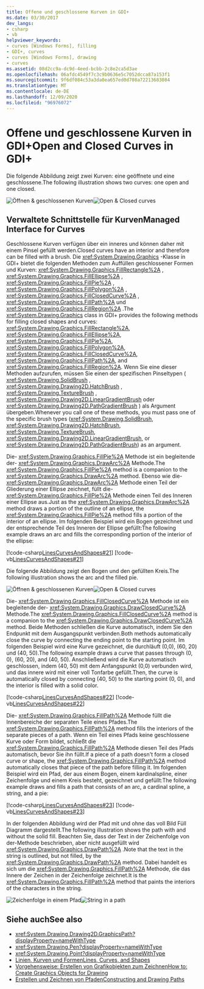 ```yaml
---
title: Offene und geschlossene Kurven in GDI+
ms.date: 03/30/2017
dev_langs:
- csharp
- vb
helpviewer_keywords:
- curves [Windows Forms], filling
- GDI+, curves
- curves [Windows Forms], drawing
- curves
ms.assetid: 08d2cc9a-dc9d-4eed-bcbb-2c8e2ca5d3ae
ms.openlocfilehash: 06afdc4549f7c3c9b0636e5c7052dcca87a153f1
ms.sourcegitcommit: 9f6df084c53a3da0ea657ed0d708a72213683084
ms.translationtype: MT
ms.contentlocale: de-DE
ms.lasthandoff: 12/09/2020
ms.locfileid: "96976072"
---
```

# <a name="open-and-closed-curves-in-gdi"></a><span data-ttu-id="f63b1-102">Offene und geschlossene Kurven in GDI+</span><span class="sxs-lookup"><span data-stu-id="f63b1-102">Open and Closed Curves in GDI+</span></span>
<span data-ttu-id="f63b1-103">Die folgende Abbildung zeigt zwei Kurven: eine geöffnete und eine geschlossene.</span><span class="sxs-lookup"><span data-stu-id="f63b1-103">The following illustration shows two curves: one open and one closed.</span></span>  
  
 <span data-ttu-id="f63b1-104">![Öffnen & geschlossenen Kurven](./media/aboutgdip02-art24.gif "Aboutgdip02_art24")</span><span class="sxs-lookup"><span data-stu-id="f63b1-104">![Open & Closed curves](./media/aboutgdip02-art24.gif "Aboutgdip02_art24")</span></span>  
  
## <a name="managed-interface-for-curves"></a><span data-ttu-id="f63b1-105">Verwaltete Schnittstelle für Kurven</span><span class="sxs-lookup"><span data-stu-id="f63b1-105">Managed Interface for Curves</span></span>  
 <span data-ttu-id="f63b1-106">Geschlossene Kurven verfügen über ein inneres und können daher mit einem Pinsel gefüllt werden.</span><span class="sxs-lookup"><span data-stu-id="f63b1-106">Closed curves have an interior and therefore can be filled with a brush.</span></span> <span data-ttu-id="f63b1-107">Die <xref:System.Drawing.Graphics> -Klasse in GDI+ bietet die folgenden Methoden zum Auffüllen geschlossener Formen und Kurven: <xref:System.Drawing.Graphics.FillRectangle%2A> , <xref:System.Drawing.Graphics.FillEllipse%2A> , <xref:System.Drawing.Graphics.FillPie%2A> , <xref:System.Drawing.Graphics.FillPolygon%2A> , <xref:System.Drawing.Graphics.FillClosedCurve%2A> , <xref:System.Drawing.Graphics.FillPath%2A> und <xref:System.Drawing.Graphics.FillRegion%2A> .</span><span class="sxs-lookup"><span data-stu-id="f63b1-107">The <xref:System.Drawing.Graphics> class in GDI+ provides the following methods for filling closed shapes and curves: <xref:System.Drawing.Graphics.FillRectangle%2A>, <xref:System.Drawing.Graphics.FillEllipse%2A>, <xref:System.Drawing.Graphics.FillPie%2A>, <xref:System.Drawing.Graphics.FillPolygon%2A>, <xref:System.Drawing.Graphics.FillClosedCurve%2A>, <xref:System.Drawing.Graphics.FillPath%2A>, and <xref:System.Drawing.Graphics.FillRegion%2A>.</span></span> <span data-ttu-id="f63b1-108">Wenn Sie eine dieser Methoden aufzurufen, müssen Sie einen der spezifischen Pinseltypen ( <xref:System.Drawing.SolidBrush> , <xref:System.Drawing.Drawing2D.HatchBrush> , <xref:System.Drawing.TextureBrush> , <xref:System.Drawing.Drawing2D.LinearGradientBrush> oder <xref:System.Drawing.Drawing2D.PathGradientBrush> ) als Argument übergeben.</span><span class="sxs-lookup"><span data-stu-id="f63b1-108">Whenever you call one of these methods, you must pass one of the specific brush types (<xref:System.Drawing.SolidBrush>, <xref:System.Drawing.Drawing2D.HatchBrush>, <xref:System.Drawing.TextureBrush>, <xref:System.Drawing.Drawing2D.LinearGradientBrush>, or <xref:System.Drawing.Drawing2D.PathGradientBrush>) as an argument.</span></span>  
  
 <span data-ttu-id="f63b1-109">Die- <xref:System.Drawing.Graphics.FillPie%2A> Methode ist ein begleitende der- <xref:System.Drawing.Graphics.DrawArc%2A> Methode.</span><span class="sxs-lookup"><span data-stu-id="f63b1-109">The <xref:System.Drawing.Graphics.FillPie%2A> method is a companion to the <xref:System.Drawing.Graphics.DrawArc%2A> method.</span></span> <span data-ttu-id="f63b1-110">Ebenso wie die- <xref:System.Drawing.Graphics.DrawArc%2A> Methode einen Teil der Gliederung einer Ellipse zeichnet, füllt die- <xref:System.Drawing.Graphics.FillPie%2A> Methode einen Teil des Inneren einer Ellipse aus.</span><span class="sxs-lookup"><span data-stu-id="f63b1-110">Just as the <xref:System.Drawing.Graphics.DrawArc%2A> method draws a portion of the outline of an ellipse, the <xref:System.Drawing.Graphics.FillPie%2A> method fills a portion of the interior of an ellipse.</span></span> <span data-ttu-id="f63b1-111">Im folgenden Beispiel wird ein Bogen gezeichnet und der entsprechende Teil des Inneren der Ellipse gefüllt:</span><span class="sxs-lookup"><span data-stu-id="f63b1-111">The following example draws an arc and fills the corresponding portion of the interior of the ellipse:</span></span>  
  
 [!code-csharp[LinesCurvesAndShapes#21](~/samples/snippets/csharp/VS_Snippets_Winforms/LinesCurvesAndShapes/CS/Class1.cs#21)]
 [!code-vb[LinesCurvesAndShapes#21](~/samples/snippets/visualbasic/VS_Snippets_Winforms/LinesCurvesAndShapes/VB/Class1.vb#21)]  
  
 <span data-ttu-id="f63b1-112">Die folgende Abbildung zeigt den Bogen und den gefüllten Kreis.</span><span class="sxs-lookup"><span data-stu-id="f63b1-112">The following illustration shows the arc and the filled pie.</span></span>  
  
 <span data-ttu-id="f63b1-113">![Öffnen & geschlossenen Kurven](./media/aboutgdip02-art25.gif "Aboutgdip02_art25")</span><span class="sxs-lookup"><span data-stu-id="f63b1-113">![Open & Closed curves](./media/aboutgdip02-art25.gif "Aboutgdip02_art25")</span></span>  
  
 <span data-ttu-id="f63b1-114">Die- <xref:System.Drawing.Graphics.FillClosedCurve%2A> Methode ist ein begleitende der- <xref:System.Drawing.Graphics.DrawClosedCurve%2A> Methode.</span><span class="sxs-lookup"><span data-stu-id="f63b1-114">The <xref:System.Drawing.Graphics.FillClosedCurve%2A> method is a companion to the <xref:System.Drawing.Graphics.DrawClosedCurve%2A> method.</span></span> <span data-ttu-id="f63b1-115">Beide Methoden schließen die Kurve automatisch, indem Sie den Endpunkt mit dem Ausgangspunkt verbinden.</span><span class="sxs-lookup"><span data-stu-id="f63b1-115">Both methods automatically close the curve by connecting the ending point to the starting point.</span></span> <span data-ttu-id="f63b1-116">Im folgenden Beispiel wird eine Kurve gezeichnet, die durchläuft (0,0), (60, 20) und (40, 50).</span><span class="sxs-lookup"><span data-stu-id="f63b1-116">The following example draws a curve that passes through (0, 0), (60, 20), and (40, 50).</span></span> <span data-ttu-id="f63b1-117">Anschließend wird die Kurve automatisch geschlossen, indem (40, 50) mit dem Anfangspunkt (0,0) verbunden wird, und das innere wird mit einer voll Tonfarbe gefüllt.</span><span class="sxs-lookup"><span data-stu-id="f63b1-117">Then, the curve is automatically closed by connecting (40, 50) to the starting point (0, 0), and the interior is filled with a solid color.</span></span>  
  
 [!code-csharp[LinesCurvesAndShapes#22](~/samples/snippets/csharp/VS_Snippets_Winforms/LinesCurvesAndShapes/CS/Class1.cs#22)]
 [!code-vb[LinesCurvesAndShapes#22](~/samples/snippets/visualbasic/VS_Snippets_Winforms/LinesCurvesAndShapes/VB/Class1.vb#22)]  
  
 <span data-ttu-id="f63b1-118">Die- <xref:System.Drawing.Graphics.FillPath%2A> Methode füllt die Innenbereiche der separaten Teile eines Pfades.</span><span class="sxs-lookup"><span data-stu-id="f63b1-118">The <xref:System.Drawing.Graphics.FillPath%2A> method fills the interiors of the separate pieces of a path.</span></span> <span data-ttu-id="f63b1-119">Wenn ein Teil eines Pfads keine geschlossene Kurve oder Form bildet, schließt die <xref:System.Drawing.Graphics.FillPath%2A> Methode diesen Teil des Pfads automatisch, bevor Sie ihn füllt.</span><span class="sxs-lookup"><span data-stu-id="f63b1-119">If a piece of a path doesn't form a closed curve or shape, the <xref:System.Drawing.Graphics.FillPath%2A> method automatically closes that piece of the path before filling it.</span></span> <span data-ttu-id="f63b1-120">Im folgenden Beispiel wird ein Pfad, der aus einem Bogen, einem kardinalspline, einer Zeichenfolge und einem Kreis besteht, gezeichnet und gefüllt:</span><span class="sxs-lookup"><span data-stu-id="f63b1-120">The following example draws and fills a path that consists of an arc, a cardinal spline, a string, and a pie:</span></span>  
  
 [!code-csharp[LinesCurvesAndShapes#23](~/samples/snippets/csharp/VS_Snippets_Winforms/LinesCurvesAndShapes/CS/Class1.cs#23)]
 [!code-vb[LinesCurvesAndShapes#23](~/samples/snippets/visualbasic/VS_Snippets_Winforms/LinesCurvesAndShapes/VB/Class1.vb#23)]  
  
 <span data-ttu-id="f63b1-121">In der folgenden Abbildung wird der Pfad mit und ohne das voll Bild Füll Diagramm dargestellt.</span><span class="sxs-lookup"><span data-stu-id="f63b1-121">The following illustration shows the path with and without the solid fill.</span></span> <span data-ttu-id="f63b1-122">Beachten Sie, dass der Text in der Zeichenfolge von der-Methode beschrieben, aber nicht ausgefüllt wird <xref:System.Drawing.Graphics.DrawPath%2A> .</span><span class="sxs-lookup"><span data-stu-id="f63b1-122">Note that the text in the string is outlined, but not filled, by the <xref:System.Drawing.Graphics.DrawPath%2A> method.</span></span> <span data-ttu-id="f63b1-123">Dabei handelt es sich um die <xref:System.Drawing.Graphics.FillPath%2A> Methode, die das Innere der Zeichen in der Zeichenfolge zeichnet.</span><span class="sxs-lookup"><span data-stu-id="f63b1-123">It is the <xref:System.Drawing.Graphics.FillPath%2A> method that paints the interiors of the characters in the string.</span></span>  
  
 <span data-ttu-id="f63b1-124">![Zeichenfolge in einem Pfad](./media/aboutgdip02-art26.gif "Aboutgdip02_art26")</span><span class="sxs-lookup"><span data-stu-id="f63b1-124">![String in a path](./media/aboutgdip02-art26.gif "Aboutgdip02_art26")</span></span>  
  
## <a name="see-also"></a><span data-ttu-id="f63b1-125">Siehe auch</span><span class="sxs-lookup"><span data-stu-id="f63b1-125">See also</span></span>

- <xref:System.Drawing.Drawing2D.GraphicsPath?displayProperty=nameWithType>
- <xref:System.Drawing.Pen?displayProperty=nameWithType>
- <xref:System.Drawing.Point?displayProperty=nameWithType>
- [<span data-ttu-id="f63b1-126">Linien, Kurven und Formen</span><span class="sxs-lookup"><span data-stu-id="f63b1-126">Lines, Curves, and Shapes</span></span>](lines-curves-and-shapes.md)
- [<span data-ttu-id="f63b1-127">Vorgehensweise: Erstellen von Grafikobjekten zum Zeichnen</span><span class="sxs-lookup"><span data-stu-id="f63b1-127">How to: Create Graphics Objects for Drawing</span></span>](how-to-create-graphics-objects-for-drawing.md)
- [<span data-ttu-id="f63b1-128">Erstellen und Zeichnen von Pfaden</span><span class="sxs-lookup"><span data-stu-id="f63b1-128">Constructing and Drawing Paths</span></span>](constructing-and-drawing-paths.md)
